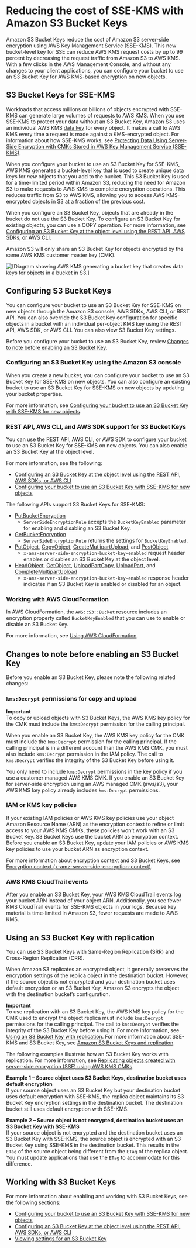 # Reducing the cost of SSE\-KMS with Amazon S3 Bucket Keys<a name="bucket-key"></a>

Amazon S3 Bucket Keys reduce the cost of Amazon S3 server\-side encryption using AWS Key Management Service \(SSE\-KMS\)\. This new bucket\-level key for SSE can reduce AWS KMS request costs by up to 99 percent by decreasing the request traffic from Amazon S3 to AWS KMS\. With a few clicks in the AWS Management Console, and without any changes to your client applications, you can configure your bucket to use an S3 Bucket Key for AWS KMS\-based encryption on new objects\.

## S3 Bucket Keys for SSE\-KMS<a name="bucket-key-overview"></a>

Workloads that access millions or billions of objects encrypted with SSE\-KMS can generate large volumes of requests to AWS KMS\. When you use SSE\-KMS to protect your data without an S3 Bucket Key, Amazon S3 uses an individual AWS KMS [data key](https://docs.aws.amazon.com/kms/latest/developerguide/concepts.html#data-keys) for every object\. It makes a call to AWS KMS every time a request is made against a KMS\-encrypted object\. For information about how SSE\-KMS works, see [Protecting Data Using Server\-Side Encryption with CMKs Stored in AWS Key Management Service \(SSE\-KMS\)](UsingKMSEncryption.md)\. 

When you configure your bucket to use an S3 Bucket Key for SSE\-KMS, AWS KMS generates a bucket\-level key that is used to create unique data keys for *new* objects that you add to the bucket\. This S3 Bucket Key is used for a time\-limited period within Amazon S3, reducing the need for Amazon S3 to make requests to AWS KMS to complete encryption operations\. This reduces traffic from S3 to AWS KMS, allowing you to access AWS KMS\-encrypted objects in S3 at a fraction of the previous cost\.

When you configure an S3 Bucket Key, objects that are already in the bucket do not use the S3 Bucket Key\. To configure an S3 Bucket Key for existing objects, you can use a COPY operation\. For more information, see [Configuring an S3 Bucket Key at the object level using the REST API, AWS SDKs, or AWS CLI](configuring-bucket-key-object.md)\.

Amazon S3 will only share an S3 Bucket Key for objects encrypted by the same AWS KMS customer master key \(CMK\)\.

![\[Diagram showing AWS KMS generating a bucket key that creates data keys for objects in a bucket in S3.\]](http://docs.aws.amazon.com/AmazonS3/latest/userguide/images/S3-Bucket-Keys.png)

## Configuring S3 Bucket Keys<a name="configure-bucket-key"></a>

You can configure your bucket to use an S3 Bucket Key for SSE\-KMS on new objects through the Amazon S3 console, AWS SDKs, AWS CLI, or REST API\. You can also override the S3 Bucket Key configuration for specific objects in a bucket with an individual per\-object KMS key using the REST API, AWS SDK, or AWS CLI\. You can also view S3 Bucket Key settings\. 

Before you configure your bucket to use an S3 Bucket Key, review [Changes to note before enabling an S3 Bucket Key](#bucket-key-changes)\. 

### Configuring an S3 Bucket Key using the Amazon S3 console<a name="configure-bucket-key-console"></a>

When you create a new bucket, you can configure your bucket to use an S3 Bucket Key for SSE\-KMS on new objects\. You can also configure an existing bucket to use an S3 Bucket Key for SSE\-KMS on new objects by updating your bucket properties\. 

For more information, see [Configuring your bucket to use an S3 Bucket Key with SSE\-KMS for new objects](configuring-bucket-key.md)\.

### REST API, AWS CLI, and AWS SDK support for S3 Bucket Keys<a name="configure-bucket-key-programmatic"></a>

You can use the REST API, AWS CLI, or AWS SDK to configure your bucket to use an S3 Bucket Key for SSE\-KMS on new objects\. You can also enable an S3 Bucket Key at the object level\.

For more information, see the following: 
+ [Configuring an S3 Bucket Key at the object level using the REST API, AWS SDKs, or AWS CLI](configuring-bucket-key-object.md)
+ [Configuring your bucket to use an S3 Bucket Key with SSE\-KMS for new objects](configuring-bucket-key.md)

The following APIs support S3 Bucket Keys for SSE\-KMS:
+ [PutBucketEncryption](https://docs.aws.amazon.com/AmazonS3/latest/API/API_PutBucketEncryption.html)
  + `ServerSideEncryptionRule` accepts the `BucketKeyEnabled` parameter for enabling and disabling an S3 Bucket Key\.
+ [GetBucketEncryption](https://docs.aws.amazon.com/AmazonS3/latest/API/API_GetBucketEncryption.html)
  + `ServerSideEncryptionRule` returns the settings for `BucketKeyEnabled`\.
+ [PutObject](https://docs.aws.amazon.com/AmazonS3/latest/API/API_PutObject.html), [CopyObject](https://docs.aws.amazon.com/AmazonS3/latest/API/API_CopyObject.html), [CreateMutlipartUpload](https://docs.aws.amazon.com/AmazonS3/latest/API/API_CreateMultipartUpload.html), and [PostObject](https://docs.aws.amazon.com/AmazonS3/latest/API/RESTObjectPOST.html)
  + `x-amz-server-side-encryption-bucket-key-enabled` request header enables or disables an S3 Bucket Key at the object level\.
+ [HeadObject](https://docs.aws.amazon.com/AmazonS3/latest/API/API_HeadObject.html), [GetObject](https://docs.aws.amazon.com/AmazonS3/latest/API/API_GetObject.html), [UploadPartCopy](https://docs.aws.amazon.com/AmazonS3/latest/API/API_UploadPartCopy.html), [UploadPart](https://docs.aws.amazon.com/AmazonS3/latest/API/API_UploadPart.html), and [CompleteMultipartUpload](https://docs.aws.amazon.com/AmazonS3/latest/API/API_CompleteMultipartUpload.html)
  + `x-amz-server-side-encryption-bucket-key-enabled` response header indicates if an S3 Bucket Key is enabled or disabled for an object\.

### Working with AWS CloudFormation<a name="configure-bucket-key-cfn"></a>

In AWS CloudFormation, the `AWS::S3::Bucket` resource includes an encryption property called `BucketKeyEnabled` that you can use to enable or disable an S3 Bucket Key\. 

For more information, see [Using AWS CloudFormation](configuring-bucket-key.md#enable-bucket-key-cloudformation)\.

## Changes to note before enabling an S3 Bucket Key<a name="bucket-key-changes"></a>

Before you enable an S3 Bucket Key, please note the following related changes:

### `kms:Decrypt` permissions for copy and upload<a name="kms-decrypt"></a>

**Important**  
To copy or upload objects with S3 Bucket Keys, the AWS KMS key policy for the CMK must include the `kms:Decrypt` permission for the calling principal\.

When you enable an S3 Bucket Key, the AWS KMS key policy for the CMK must include the `kms:Decrypt` permission for the calling principal\. If the calling principal is in a different account than the AWS KMS CMK, you must also include `kms:Decrypt` permission in the IAM policy\. The call to `kms:Decrypt` verifies the integrity of the S3 Bucket Key before using it\.

You only need to include `kms:Decrypt` permissions in the key policy if you use a customer managed AWS KMS CMK\. If you enable an S3 Bucket Key for server\-side encryption using an AWS managed CMK \(aws/s3\), your AWS KMS key policy already includes `kms:Decrypt` permissions\.

### IAM or KMS key policies<a name="bucket-key-policies"></a>

If your existing IAM policies or AWS KMS key policies use your object Amazon Resource Name \(ARN\) as the encryption context to refine or limit access to your AWS KMS CMKs, these policies won’t work with an S3 Bucket Key\. S3 Bucket Keys use the bucket ARN as encryption context\. Before you enable an S3 Bucket Key, update your IAM policies or AWS KMS key policies to use your bucket ARN as encryption context\.

For more information about encryption context and S3 Bucket Keys, see [Encryption context \(x\-amz\-server\-side\-encryption\-context\)](specifying-kms-encryption.md#s3-kms-encryption-context)\.

### AWS KMS CloudTrail events<a name="bucket-key-cloudtrail"></a>

After you enable an S3 Bucket Key, your AWS KMS CloudTrail events log your bucket ARN instead of your object ARN\. Additionally, you see fewer KMS CloudTrail events for SSE\-KMS objects in your logs\. Because key material is time\-limited in Amazon S3, fewer requests are made to AWS KMS\.  

## Using an S3 Bucket Key with replication<a name="bucket-key-replication"></a>

You can use S3 Bucket Keys with Same\-Region Replication \(SRR\) and Cross\-Region Replication \(CRR\)\.

When Amazon S3 replicates an encrypted object, it generally preserves the encryption settings of the replica object in the destination bucket\. However, if the source object is not encrypted and your destination bucket uses default encryption or an S3 Bucket Key, Amazon S3 encrypts the object with the destination bucket’s configuration\. 

**Important**  
To use replication with an S3 Bucket Key, the AWS KMS key policy for the CMK used to encrypt the object replica must include `kms:Decrypt` permissions for the calling principal\. The call to `kms:Decrypt` verifies the integrity of the S3 Bucket Key before using it\. For more information, see [Using an S3 Bucket Key with replication](#bucket-key-replication)\. For more information about SSE\-KMS and S3 Bucket Key, see [Amazon S3 Bucket Keys and replication](replication-config-for-kms-objects.md#bk-replication)\.

The following examples illustrate how an S3 Bucket Key works with replication\. For more information, see [Replicating objects created with server\-side encryption \(SSE\) using AWS KMS CMKs](replication-config-for-kms-objects.md)\. 

**Example 1 – Source object uses S3 Bucket Keys, destination bucket uses default encryption**  
If your source object uses an S3 Bucket Key but your destination bucket uses default encryption with SSE\-KMS, the replica object maintains its S3 Bucket Key encryption settings in the destination bucket\. The destination bucket still uses default encryption with SSE\-KMS\.   


**Example 2 – Source object is not encrypted, destination bucket uses an S3 Bucket Key with SSE\-KMS**  
If your source object is not encrypted and the destination bucket uses an S3 Bucket Key with SSE\-KMS, the source object is encrypted with an S3 Bucket Key using SSE\-KMS in the destination bucket\. This results in the `ETag` of the source object being different from the `ETag` of the replica object\. You must update applications that use the `ETag` to accommodate for this difference\.

## Working with S3 Bucket Keys<a name="using-bucket-key"></a>

For more information about enabling and working with S3 Bucket Keys, see the following sections:
+ [Configuring your bucket to use an S3 Bucket Key with SSE\-KMS for new objects](configuring-bucket-key.md)
+ [Configuring an S3 Bucket Key at the object level using the REST API, AWS SDKs, or AWS CLI](configuring-bucket-key-object.md)
+ [Viewing settings for an S3 Bucket Key ](viewing-bucket-key-settings.md)
